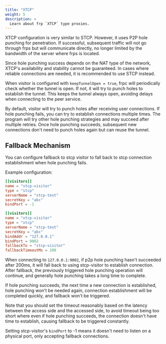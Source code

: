 ```yaml
---
title: "XTCP"
weight: 5
description: >
  Learn about frp `XTCP` type proxies.
---
```


XTCP configuration is very similar to STCP. However, it uses P2P hole punching for penetration. If successful, subsequent traffic will not go through frps but will communicate directly, no longer limited by the bandwidth of the server where frps is located.

Since hole punching success depends on the NAT type of the network, XTCP's availability and stability cannot be guaranteed. In cases where reliable connections are needed, it is recommended to use STCP instead.

When visitor is configured with `keepTunnelOpen = true`, frpc will periodically check whether the tunnel is open. If not, it will try to punch holes to establish the tunnel. This keeps the tunnel always open, avoiding delays when connecting to the peer service.

By default, visitor will try to punch holes after receiving user connections. If hole punching fails, you can try to establish connections multiple times. The program will try other hole punching strategies and may succeed after multiple retries. Once hole punching succeeds, subsequent new connections don't need to punch holes again but can reuse the tunnel.

## Fallback Mechanism

You can configure fallback to stcp visitor to fall back to stcp connection establishment when hole punching fails.

Example configuration:

```toml
[[visitors]]
name = "stcp-visitor"
type = "stcp"
serverName = "stcp-test"
secretKey = "abc"
bindPort = -1

[[visitors]]
name = "xtcp-visitor"
type = "xtcp"
serverName = "xtcp-test"
secretKey = "abc"
bindAddr = "127.0.0.1"
bindPort = 9002
fallbackTo = "stcp-visitor"
fallbackTimeoutMs = 200
```

When connecting to `127.0.0.1:9002`, if p2p hole punching hasn't succeeded after 200ms, it will fall back to using stcp-visitor to establish connection. After fallback, the previously triggered hole punching operation will continue, and generally hole punching takes a long time to complete.

If hole punching succeeds, the next time a new connection is established, hole punching won't be needed again, connection establishment will be completed quickly, and fallback won't be triggered.

Note that you should set the timeout reasonably based on the latency between the access side and the accessed side, to avoid timeout being too short where even if hole punching succeeds, the connection doesn't have time to establish, causing fallback to be triggered constantly.

Setting stcp-visitor's `bindPort` to -1 means it doesn't need to listen on a physical port, only accepting fallback connections.